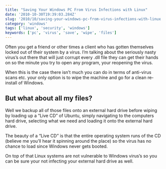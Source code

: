 ```yaml
---
title: "Saving Your Windows PC From Virus Infections with Linux"
date: '2010-10-30T19:39:03.284Z'
slug: '2010/10/saving-your-windows-pc-from-virus-infections-with-linux'
category: 'windows'
tags: ['linux', 'security', 'windows']
keywords: ['pc', 'virus', 'save', 'wipe', 'files']
---
```


Often you get a friend or other times a client who has gotten themselves locked out of their system by a virus. I’m talking about the seriously nasty virus’s out there that will just corrupt every .dll file they can get their hands on so the minute you try to open any program, your reopening the virus.

When this is the case there isn’t much you can do in terms of anti-virus scans etc. your only option is to wipe the machine and go for a clean re-install of Windows.

## But what about all my files?
Well we backup all of those files onto an external hard drive before wiping by loading up a “Live CD” of Ubuntu, simply navigating to the computers hard drive,  selecting what we need and loading it onto the external hard drive.

The beauty of a “Live CD” is that the entire operating system runs of the CD (believe me you’ll hear it spinning around the place) so the virus has no chance to load since Windows never gets booted.

On top of that Linux systems are not vulnerable to Windows virus’s so you can be sure your not infecting your external hard drive as well.